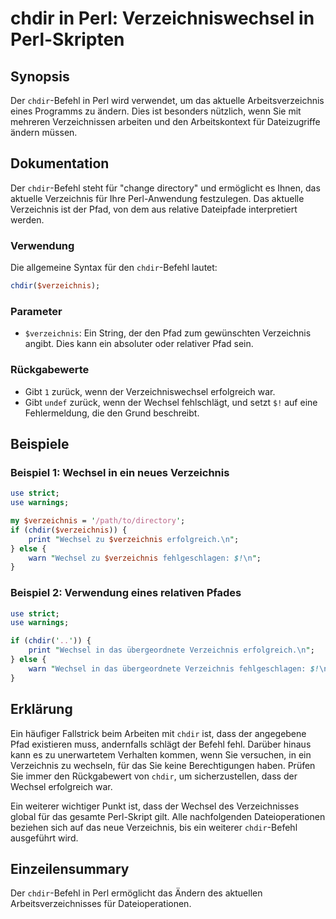 <!--
Meta Description: # chdir in Perl: Verzeichniswechsel in Perl-Skripten ## Synopsis Der `chdir`-Befehl in Perl wird verwendet, um das aktuelle Arbeitsverzeichnis eines P...
Meta Keywords: verzeichnis, chdir, der, perl, das
-->

# chdir in Perl: Verzeichniswechsel in Perl-Skripten

## Synopsis
Der `chdir`-Befehl in Perl wird verwendet, um das aktuelle Arbeitsverzeichnis eines Programms zu ändern. Dies ist besonders nützlich, wenn Sie mit mehreren Verzeichnissen arbeiten und den Arbeitskontext für Dateizugriffe ändern müssen.

## Dokumentation
Der `chdir`-Befehl steht für "change directory" und ermöglicht es Ihnen, das aktuelle Verzeichnis für Ihre Perl-Anwendung festzulegen. Das aktuelle Verzeichnis ist der Pfad, von dem aus relative Dateipfade interpretiert werden. 

### Verwendung
Die allgemeine Syntax für den `chdir`-Befehl lautet:

```perl
chdir($verzeichnis);
```

### Parameter
- `$verzeichnis`: Ein String, der den Pfad zum gewünschten Verzeichnis angibt. Dies kann ein absoluter oder relativer Pfad sein.

### Rückgabewerte
- Gibt `1` zurück, wenn der Verzeichniswechsel erfolgreich war.
- Gibt `undef` zurück, wenn der Wechsel fehlschlägt, und setzt `$!` auf eine Fehlermeldung, die den Grund beschreibt.

## Beispiele
### Beispiel 1: Wechsel in ein neues Verzeichnis
```perl
use strict;
use warnings;

my $verzeichnis = '/path/to/directory';
if (chdir($verzeichnis)) {
    print "Wechsel zu $verzeichnis erfolgreich.\n";
} else {
    warn "Wechsel zu $verzeichnis fehlgeschlagen: $!\n";
}
```

### Beispiel 2: Verwendung eines relativen Pfades
```perl
use strict;
use warnings;

if (chdir('..')) {
    print "Wechsel in das übergeordnete Verzeichnis erfolgreich.\n";
} else {
    warn "Wechsel in das übergeordnete Verzeichnis fehlgeschlagen: $!\n";
}
```

## Erklärung
Ein häufiger Fallstrick beim Arbeiten mit `chdir` ist, dass der angegebene Pfad existieren muss, andernfalls schlägt der Befehl fehl. Darüber hinaus kann es zu unerwartetem Verhalten kommen, wenn Sie versuchen, in ein Verzeichnis zu wechseln, für das Sie keine Berechtigungen haben. Prüfen Sie immer den Rückgabewert von `chdir`, um sicherzustellen, dass der Wechsel erfolgreich war.

Ein weiterer wichtiger Punkt ist, dass der Wechsel des Verzeichnisses global für das gesamte Perl-Skript gilt. Alle nachfolgenden Dateioperationen beziehen sich auf das neue Verzeichnis, bis ein weiterer `chdir`-Befehl ausgeführt wird.

## Einzeilensummary
Der `chdir`-Befehl in Perl ermöglicht das Ändern des aktuellen Arbeitsverzeichnisses für Dateioperationen.